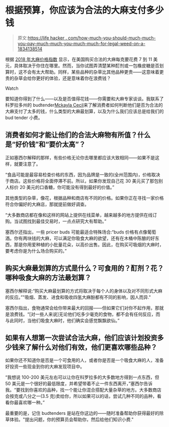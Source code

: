 # 根据预算，你应该为合法的大麻支付多少钱

> 原文:[https://life hacker . com/how-much-you-should-much-much-you-pay-much-much-you-much-much-for-legal-weed-on-a-1834138514](https://lifehacker.com/how-much-you-should-pay-for-legal-weed-according-to-a-1834138514)

根据 [2018 年大麻价格指数](http://weedindex.io/) 显示，在美国购买合法的大麻每克要花费 7 到 11 美元，具体取决于你住在哪里。然而，当你试图弄清楚某种酊剂或一包橡皮糖是否划算时，这不会有太大帮助。同样，某些品种的杂草比其他品种更贵——这意味着更贵的杂草会给你更好的体验，还是意味着你在浪费钱？

Watch

要知道你得到了什么——以及是否值得花钱——你需要和大麻专家谈谈。我联系了科罗拉多州的 budtender[Mckayla Cecil](https://www.instagram.com/lamedabs/)来了解消费者如何判断他们是否为合法的大麻支付了太多的钱，什么类型的大麻最划算，以及为什么我们应该总是给我们的 bud tender 小费。

## 消费者如何才能让他们的合法大麻物有所值？什么是“好价钱”和“要价太高”？

正如塞西尔解释的那样，有些价格无论你去哪里都应该大致相同——如果不是这样，就要注意了。

“食品可能是最容易检查价格的东西，因为品牌是一致的(全州范围内)，价格取决于商店。这些价格将全面停滞不前。所以，如果你发现自己花 30 美元买了那包别人标价 20 美元的口香糖，你可能没有得到最好的价值。”

其他类型的杂草，像花，根据品种和商店有不同的价格。如果你正在寻找一家价格符合你偏好的大麻店，那就提前做好调查。

“大多数商店都在像和这样的网站上提供在线菜单，越来越多的地方提供在线订购。当试图找到最佳交易时，一点点研究大有帮助。”

塞西尔还指出，一些 pricer buds 可能最适合特殊场合:“buds 价格有点像葡萄酒。你有两块钱的大麻，可以满足你吸食大麻的欲望，还有在木桶中陈酿的好东西，那是你用爱种植的小批量花朵，以高价出售。因此，在购买可吸烟的大麻时，要考虑你是为什么场合购买的。”

## 购买大麻最划算的方式是什么？可食用的？酊剂？花？哪种吸食大麻的方法最划算？

塞西尔解释说:“购买大麻最划算的方式将取决于每个人的身体以及对不同形式大麻的反应。”"吸烟、蒸发、进食和吸收四氢大麻酚都有不同的影响，因人而异."

塞西尔指出，食物通常会给你带来最大的回报——但如果它们对你不起作用，那就是浪费钱。“[对一些人来说]无论他们吃多少毫克的食物，都不会有任何反应，而与此同时，当他们吸食大麻时，他们确实会感觉飘飘欲仙。”

## 如果有人想第一次尝试合法大麻，他们应该计划投资多少钱来了解什么对他们有效，他们更喜欢哪些品种？

如果你还不知道你是否是一个可食用的人，或者你是否是一个吸食大麻的人，准备好投资一些现金到你的大麻发现项目中。

“我想说 100-200 美元左右可以让你在科罗拉多的大多数地方得到一点东西，但 50 美元是一个很好的最低限度，并希望带着不止一件东西离开，”塞西尔告诉我。“要找到你喜欢的品种，找一个能让你混合搭配大量杂草的地方。大多数商店会按克或八分之一(3.5 克)卖给你，所以如果可以的话，尝试几种不同的品种，看看你最喜欢哪一种。”

最重要的是，记住 budtenders 是站在你这边的——随时准备帮助你获得最好的除草体验。"提出问题，你的预算员会帮助你，然后给他们知识小费."